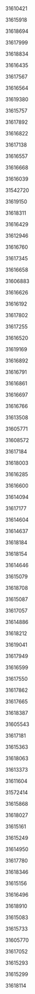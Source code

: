 31610421

31615918

31618694

31617999

31618834

31616435

31617567

31616564

31619380

31615757

31617892

31616822

31617138

31616557

31616668

31616039

31542720

31619150

31618311

31616429

31612946

31616760

31617345

31616658

31606883

31616626

31616192

31617802

31617255

31616520

31619169

31616892

31616791

31616861

31616697

31616766

31613508

31605771

31608572

31617184

31618003

31616285

31616600

31614094

31617177

31614604

31614637

31618184

31618154

31614646

31615079

31618708

31615087

31617057

31614886

31618212

31619041

31617949

31616599

31617550

31617862

31617665

31618387

31605543

31617181

31615363

31618063

31613373

31611604

31572414

31615868

31618027

31615161

31615249

31614950

31617780

31618346

31615156

31616496

31618910

31615083

31615733

31605770

31617052

31615293

31615299

31618114

